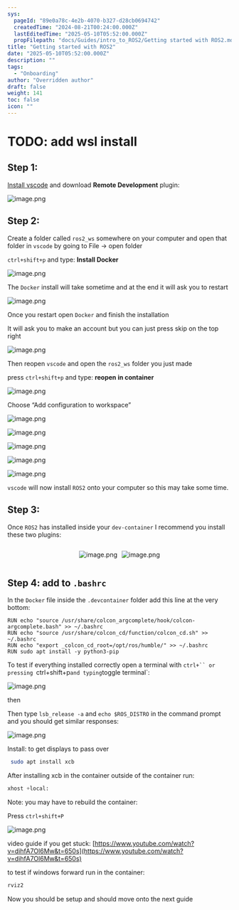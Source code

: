 ```yaml
---
sys:
  pageId: "89e0a78c-4e2b-4070-b327-d28cb0694742"
  createdTime: "2024-08-21T00:24:00.000Z"
  lastEditedTime: "2025-05-10T05:52:00.000Z"
  propFilepath: "docs/Guides/intro_to_ROS2/Getting started with ROS2.md"
title: "Getting started with ROS2"
date: "2025-05-10T05:52:00.000Z"
description: ""
tags:
  - "Onboarding"
author: "Overridden author"
draft: false
weight: 141
toc: false
icon: ""
---
```


# TODO: add wsl install

## Step 1:

[Install vscode](https://code.visualstudio.com/download) and download **Remote Development** plugin:

![image.png](https://prod-files-secure.s3.us-west-2.amazonaws.com/d518164a-d88e-44d1-a4ee-3adb3bd8bce0/efb52993-1881-4a40-b95e-6f020334f022/image.png?X-Amz-Algorithm=AWS4-HMAC-SHA256&X-Amz-Content-Sha256=UNSIGNED-PAYLOAD&X-Amz-Credential=ASIAZI2LB466TOH5JXFR%2F20250530%2Fus-west-2%2Fs3%2Faws4_request&X-Amz-Date=20250530T132251Z&X-Amz-Expires=3600&X-Amz-Security-Token=IQoJb3JpZ2luX2VjEN3%2F%2F%2F%2F%2F%2F%2F%2F%2F%2FwEaCXVzLXdlc3QtMiJIMEYCIQDFfuufnXbPTwEZ2rp2MBrRwoIxpcUNqDpW4pa4cc%2FqhQIhAJQJvM11uHIG4ZSe3owWovElQjVFVDVJG7QIbScBCHVyKogECKb%2F%2F%2F%2F%2F%2F%2F%2F%2F%2FwEQABoMNjM3NDIzMTgzODA1IgxqNHREA4YwtYelP9Yq3AMXZLuHWN59nGTLbAJ06HIoIR2oMuCDkuD90NwI%2FZsw49qVJrdi0yK18Oy4tUbsrZMCce7uGmHDZRctFtobh1PGVjLlnCdZescke9TTD4%2B3yueeq%2FGtYGPeTiY1SplgYTrAG5prAB2Z8btBgRNVVjkF%2BD%2F8QqEKQeRURqkRvqaph72s4mlnhYJV8aiIPSOSafTIujnxjhCIkiytOcFk2xz7jlySINi7xNFeKz8XY5CU3r6v1LlGEzQU3QVC1n6y7TXq%2BTaVjaglE%2BcozW8QlCD7Z%2FurRDFeLG2sfCelCQNNpK8eF00cAfFZM43gkLpwQ4mxlqG1wtnd0l1hFJjUTEbBRXri9VVNAsXTIvAEhgGwy3WFau2QCMdtp%2BzR8OUFP2h4goiV4qBROs%2B40SrcGFOx4Nja3ibSuB5j2R%2FRhUCjz1YuGsTtyFZtoHe%2BDbb2Ff7ALzeoCQZ1TL8bzmKEvIU0I77sxWllv9F%2BCQ5jZ3GUf5jiCePhjcx5CaGLDyOI%2FlaBT0UBBVKJfL4UZ5YW98RriTpQugkACQWr9kS0r5wwVMpZpYI9i3YD2fIDkNKRkFcP18Z2%2BJeDRh6YurUYuwxKmhiwHNZYLyrGmnyepeSJ7hz9GS4zsZ32SxoZfjCG0ObBBjqkAWWntFgQrSchqqxT4Oau430sz2rp6W052wPIKRutpiwlvOJCRm1ln4saSpxiessgKdQ%2B1vzwr85mx3T06zI6dGBFpJG%2BHaN7Vrzfh3YVaJOWta%2BLGpMNOaqWITDM68W446lyxS08pioIIcFXkSXsivJoV8xb1fst%2BrGlTg2CyxlGNDsJ869s3rmXvbG7UPSMH2x5u2P5bWEOJPUXngh26W7%2BGpzQ&X-Amz-Signature=b24c810238dafe14b919fac05fd77d8a7d3cb31fe6c82fa7b89afb04a84a2365&X-Amz-SignedHeaders=host&x-id=GetObject)

## Step 2:

Create a folder called `ros2_ws` somewhere on your computer and open that folder in `vscode` by going to File → open folder 

`ctrl+shift+p` and type: **Install Docker**

![image.png](https://prod-files-secure.s3.us-west-2.amazonaws.com/d518164a-d88e-44d1-a4ee-3adb3bd8bce0/2269dc0e-1cd5-47ff-bceb-c04ad9b2eab0/image.png?X-Amz-Algorithm=AWS4-HMAC-SHA256&X-Amz-Content-Sha256=UNSIGNED-PAYLOAD&X-Amz-Credential=ASIAZI2LB466TOH5JXFR%2F20250530%2Fus-west-2%2Fs3%2Faws4_request&X-Amz-Date=20250530T132251Z&X-Amz-Expires=3600&X-Amz-Security-Token=IQoJb3JpZ2luX2VjEN3%2F%2F%2F%2F%2F%2F%2F%2F%2F%2FwEaCXVzLXdlc3QtMiJIMEYCIQDFfuufnXbPTwEZ2rp2MBrRwoIxpcUNqDpW4pa4cc%2FqhQIhAJQJvM11uHIG4ZSe3owWovElQjVFVDVJG7QIbScBCHVyKogECKb%2F%2F%2F%2F%2F%2F%2F%2F%2F%2FwEQABoMNjM3NDIzMTgzODA1IgxqNHREA4YwtYelP9Yq3AMXZLuHWN59nGTLbAJ06HIoIR2oMuCDkuD90NwI%2FZsw49qVJrdi0yK18Oy4tUbsrZMCce7uGmHDZRctFtobh1PGVjLlnCdZescke9TTD4%2B3yueeq%2FGtYGPeTiY1SplgYTrAG5prAB2Z8btBgRNVVjkF%2BD%2F8QqEKQeRURqkRvqaph72s4mlnhYJV8aiIPSOSafTIujnxjhCIkiytOcFk2xz7jlySINi7xNFeKz8XY5CU3r6v1LlGEzQU3QVC1n6y7TXq%2BTaVjaglE%2BcozW8QlCD7Z%2FurRDFeLG2sfCelCQNNpK8eF00cAfFZM43gkLpwQ4mxlqG1wtnd0l1hFJjUTEbBRXri9VVNAsXTIvAEhgGwy3WFau2QCMdtp%2BzR8OUFP2h4goiV4qBROs%2B40SrcGFOx4Nja3ibSuB5j2R%2FRhUCjz1YuGsTtyFZtoHe%2BDbb2Ff7ALzeoCQZ1TL8bzmKEvIU0I77sxWllv9F%2BCQ5jZ3GUf5jiCePhjcx5CaGLDyOI%2FlaBT0UBBVKJfL4UZ5YW98RriTpQugkACQWr9kS0r5wwVMpZpYI9i3YD2fIDkNKRkFcP18Z2%2BJeDRh6YurUYuwxKmhiwHNZYLyrGmnyepeSJ7hz9GS4zsZ32SxoZfjCG0ObBBjqkAWWntFgQrSchqqxT4Oau430sz2rp6W052wPIKRutpiwlvOJCRm1ln4saSpxiessgKdQ%2B1vzwr85mx3T06zI6dGBFpJG%2BHaN7Vrzfh3YVaJOWta%2BLGpMNOaqWITDM68W446lyxS08pioIIcFXkSXsivJoV8xb1fst%2BrGlTg2CyxlGNDsJ869s3rmXvbG7UPSMH2x5u2P5bWEOJPUXngh26W7%2BGpzQ&X-Amz-Signature=47a5c88a7994d83f200b8c9e156581e2fb8d7e76b5b4c9d368e632bd937b2626&X-Amz-SignedHeaders=host&x-id=GetObject)

The `Docker` install will take sometime and at the end it will ask you to restart

![image.png](https://prod-files-secure.s3.us-west-2.amazonaws.com/d518164a-d88e-44d1-a4ee-3adb3bd8bce0/ed233f78-be33-4b1f-b89c-9c346c0e961e/image.png?X-Amz-Algorithm=AWS4-HMAC-SHA256&X-Amz-Content-Sha256=UNSIGNED-PAYLOAD&X-Amz-Credential=ASIAZI2LB466TOH5JXFR%2F20250530%2Fus-west-2%2Fs3%2Faws4_request&X-Amz-Date=20250530T132251Z&X-Amz-Expires=3600&X-Amz-Security-Token=IQoJb3JpZ2luX2VjEN3%2F%2F%2F%2F%2F%2F%2F%2F%2F%2FwEaCXVzLXdlc3QtMiJIMEYCIQDFfuufnXbPTwEZ2rp2MBrRwoIxpcUNqDpW4pa4cc%2FqhQIhAJQJvM11uHIG4ZSe3owWovElQjVFVDVJG7QIbScBCHVyKogECKb%2F%2F%2F%2F%2F%2F%2F%2F%2F%2FwEQABoMNjM3NDIzMTgzODA1IgxqNHREA4YwtYelP9Yq3AMXZLuHWN59nGTLbAJ06HIoIR2oMuCDkuD90NwI%2FZsw49qVJrdi0yK18Oy4tUbsrZMCce7uGmHDZRctFtobh1PGVjLlnCdZescke9TTD4%2B3yueeq%2FGtYGPeTiY1SplgYTrAG5prAB2Z8btBgRNVVjkF%2BD%2F8QqEKQeRURqkRvqaph72s4mlnhYJV8aiIPSOSafTIujnxjhCIkiytOcFk2xz7jlySINi7xNFeKz8XY5CU3r6v1LlGEzQU3QVC1n6y7TXq%2BTaVjaglE%2BcozW8QlCD7Z%2FurRDFeLG2sfCelCQNNpK8eF00cAfFZM43gkLpwQ4mxlqG1wtnd0l1hFJjUTEbBRXri9VVNAsXTIvAEhgGwy3WFau2QCMdtp%2BzR8OUFP2h4goiV4qBROs%2B40SrcGFOx4Nja3ibSuB5j2R%2FRhUCjz1YuGsTtyFZtoHe%2BDbb2Ff7ALzeoCQZ1TL8bzmKEvIU0I77sxWllv9F%2BCQ5jZ3GUf5jiCePhjcx5CaGLDyOI%2FlaBT0UBBVKJfL4UZ5YW98RriTpQugkACQWr9kS0r5wwVMpZpYI9i3YD2fIDkNKRkFcP18Z2%2BJeDRh6YurUYuwxKmhiwHNZYLyrGmnyepeSJ7hz9GS4zsZ32SxoZfjCG0ObBBjqkAWWntFgQrSchqqxT4Oau430sz2rp6W052wPIKRutpiwlvOJCRm1ln4saSpxiessgKdQ%2B1vzwr85mx3T06zI6dGBFpJG%2BHaN7Vrzfh3YVaJOWta%2BLGpMNOaqWITDM68W446lyxS08pioIIcFXkSXsivJoV8xb1fst%2BrGlTg2CyxlGNDsJ869s3rmXvbG7UPSMH2x5u2P5bWEOJPUXngh26W7%2BGpzQ&X-Amz-Signature=7f87cdbd6a84e8148970b171b421e879336b54c2f0cf528f201def1bf98a287f&X-Amz-SignedHeaders=host&x-id=GetObject)

Once you restart open `Docker` and finish the installation

It will ask you to make an account but you can just press skip on the top right

![image.png](https://prod-files-secure.s3.us-west-2.amazonaws.com/d518164a-d88e-44d1-a4ee-3adb3bd8bce0/21010ad9-1659-4fd9-9f59-9932a09b2a3d/image.png?X-Amz-Algorithm=AWS4-HMAC-SHA256&X-Amz-Content-Sha256=UNSIGNED-PAYLOAD&X-Amz-Credential=ASIAZI2LB466TOH5JXFR%2F20250530%2Fus-west-2%2Fs3%2Faws4_request&X-Amz-Date=20250530T132251Z&X-Amz-Expires=3600&X-Amz-Security-Token=IQoJb3JpZ2luX2VjEN3%2F%2F%2F%2F%2F%2F%2F%2F%2F%2FwEaCXVzLXdlc3QtMiJIMEYCIQDFfuufnXbPTwEZ2rp2MBrRwoIxpcUNqDpW4pa4cc%2FqhQIhAJQJvM11uHIG4ZSe3owWovElQjVFVDVJG7QIbScBCHVyKogECKb%2F%2F%2F%2F%2F%2F%2F%2F%2F%2FwEQABoMNjM3NDIzMTgzODA1IgxqNHREA4YwtYelP9Yq3AMXZLuHWN59nGTLbAJ06HIoIR2oMuCDkuD90NwI%2FZsw49qVJrdi0yK18Oy4tUbsrZMCce7uGmHDZRctFtobh1PGVjLlnCdZescke9TTD4%2B3yueeq%2FGtYGPeTiY1SplgYTrAG5prAB2Z8btBgRNVVjkF%2BD%2F8QqEKQeRURqkRvqaph72s4mlnhYJV8aiIPSOSafTIujnxjhCIkiytOcFk2xz7jlySINi7xNFeKz8XY5CU3r6v1LlGEzQU3QVC1n6y7TXq%2BTaVjaglE%2BcozW8QlCD7Z%2FurRDFeLG2sfCelCQNNpK8eF00cAfFZM43gkLpwQ4mxlqG1wtnd0l1hFJjUTEbBRXri9VVNAsXTIvAEhgGwy3WFau2QCMdtp%2BzR8OUFP2h4goiV4qBROs%2B40SrcGFOx4Nja3ibSuB5j2R%2FRhUCjz1YuGsTtyFZtoHe%2BDbb2Ff7ALzeoCQZ1TL8bzmKEvIU0I77sxWllv9F%2BCQ5jZ3GUf5jiCePhjcx5CaGLDyOI%2FlaBT0UBBVKJfL4UZ5YW98RriTpQugkACQWr9kS0r5wwVMpZpYI9i3YD2fIDkNKRkFcP18Z2%2BJeDRh6YurUYuwxKmhiwHNZYLyrGmnyepeSJ7hz9GS4zsZ32SxoZfjCG0ObBBjqkAWWntFgQrSchqqxT4Oau430sz2rp6W052wPIKRutpiwlvOJCRm1ln4saSpxiessgKdQ%2B1vzwr85mx3T06zI6dGBFpJG%2BHaN7Vrzfh3YVaJOWta%2BLGpMNOaqWITDM68W446lyxS08pioIIcFXkSXsivJoV8xb1fst%2BrGlTg2CyxlGNDsJ869s3rmXvbG7UPSMH2x5u2P5bWEOJPUXngh26W7%2BGpzQ&X-Amz-Signature=7904d98e335194d71f42b19e813019aa626da8b073f81380848f351869a83072&X-Amz-SignedHeaders=host&x-id=GetObject)

Then reopen `vscode` and open the `ros2_ws` folder you just made

press `ctrl+shift+p` and type: **reopen in container**

![image.png](https://prod-files-secure.s3.us-west-2.amazonaws.com/d518164a-d88e-44d1-a4ee-3adb3bd8bce0/4e93b8c2-41ad-488c-8095-c74205196118/image.png?X-Amz-Algorithm=AWS4-HMAC-SHA256&X-Amz-Content-Sha256=UNSIGNED-PAYLOAD&X-Amz-Credential=ASIAZI2LB466TOH5JXFR%2F20250530%2Fus-west-2%2Fs3%2Faws4_request&X-Amz-Date=20250530T132251Z&X-Amz-Expires=3600&X-Amz-Security-Token=IQoJb3JpZ2luX2VjEN3%2F%2F%2F%2F%2F%2F%2F%2F%2F%2FwEaCXVzLXdlc3QtMiJIMEYCIQDFfuufnXbPTwEZ2rp2MBrRwoIxpcUNqDpW4pa4cc%2FqhQIhAJQJvM11uHIG4ZSe3owWovElQjVFVDVJG7QIbScBCHVyKogECKb%2F%2F%2F%2F%2F%2F%2F%2F%2F%2FwEQABoMNjM3NDIzMTgzODA1IgxqNHREA4YwtYelP9Yq3AMXZLuHWN59nGTLbAJ06HIoIR2oMuCDkuD90NwI%2FZsw49qVJrdi0yK18Oy4tUbsrZMCce7uGmHDZRctFtobh1PGVjLlnCdZescke9TTD4%2B3yueeq%2FGtYGPeTiY1SplgYTrAG5prAB2Z8btBgRNVVjkF%2BD%2F8QqEKQeRURqkRvqaph72s4mlnhYJV8aiIPSOSafTIujnxjhCIkiytOcFk2xz7jlySINi7xNFeKz8XY5CU3r6v1LlGEzQU3QVC1n6y7TXq%2BTaVjaglE%2BcozW8QlCD7Z%2FurRDFeLG2sfCelCQNNpK8eF00cAfFZM43gkLpwQ4mxlqG1wtnd0l1hFJjUTEbBRXri9VVNAsXTIvAEhgGwy3WFau2QCMdtp%2BzR8OUFP2h4goiV4qBROs%2B40SrcGFOx4Nja3ibSuB5j2R%2FRhUCjz1YuGsTtyFZtoHe%2BDbb2Ff7ALzeoCQZ1TL8bzmKEvIU0I77sxWllv9F%2BCQ5jZ3GUf5jiCePhjcx5CaGLDyOI%2FlaBT0UBBVKJfL4UZ5YW98RriTpQugkACQWr9kS0r5wwVMpZpYI9i3YD2fIDkNKRkFcP18Z2%2BJeDRh6YurUYuwxKmhiwHNZYLyrGmnyepeSJ7hz9GS4zsZ32SxoZfjCG0ObBBjqkAWWntFgQrSchqqxT4Oau430sz2rp6W052wPIKRutpiwlvOJCRm1ln4saSpxiessgKdQ%2B1vzwr85mx3T06zI6dGBFpJG%2BHaN7Vrzfh3YVaJOWta%2BLGpMNOaqWITDM68W446lyxS08pioIIcFXkSXsivJoV8xb1fst%2BrGlTg2CyxlGNDsJ869s3rmXvbG7UPSMH2x5u2P5bWEOJPUXngh26W7%2BGpzQ&X-Amz-Signature=0dacbd4d12895a9200e834c4a5ae0eda4f70182d10c16d1a2eebc2b8d6ecf18b&X-Amz-SignedHeaders=host&x-id=GetObject)

Choose “Add configuration to workspace”

![image.png](https://prod-files-secure.s3.us-west-2.amazonaws.com/d518164a-d88e-44d1-a4ee-3adb3bd8bce0/9560b282-5060-4989-ba37-97e7b2c22476/image.png?X-Amz-Algorithm=AWS4-HMAC-SHA256&X-Amz-Content-Sha256=UNSIGNED-PAYLOAD&X-Amz-Credential=ASIAZI2LB466TOH5JXFR%2F20250530%2Fus-west-2%2Fs3%2Faws4_request&X-Amz-Date=20250530T132251Z&X-Amz-Expires=3600&X-Amz-Security-Token=IQoJb3JpZ2luX2VjEN3%2F%2F%2F%2F%2F%2F%2F%2F%2F%2FwEaCXVzLXdlc3QtMiJIMEYCIQDFfuufnXbPTwEZ2rp2MBrRwoIxpcUNqDpW4pa4cc%2FqhQIhAJQJvM11uHIG4ZSe3owWovElQjVFVDVJG7QIbScBCHVyKogECKb%2F%2F%2F%2F%2F%2F%2F%2F%2F%2FwEQABoMNjM3NDIzMTgzODA1IgxqNHREA4YwtYelP9Yq3AMXZLuHWN59nGTLbAJ06HIoIR2oMuCDkuD90NwI%2FZsw49qVJrdi0yK18Oy4tUbsrZMCce7uGmHDZRctFtobh1PGVjLlnCdZescke9TTD4%2B3yueeq%2FGtYGPeTiY1SplgYTrAG5prAB2Z8btBgRNVVjkF%2BD%2F8QqEKQeRURqkRvqaph72s4mlnhYJV8aiIPSOSafTIujnxjhCIkiytOcFk2xz7jlySINi7xNFeKz8XY5CU3r6v1LlGEzQU3QVC1n6y7TXq%2BTaVjaglE%2BcozW8QlCD7Z%2FurRDFeLG2sfCelCQNNpK8eF00cAfFZM43gkLpwQ4mxlqG1wtnd0l1hFJjUTEbBRXri9VVNAsXTIvAEhgGwy3WFau2QCMdtp%2BzR8OUFP2h4goiV4qBROs%2B40SrcGFOx4Nja3ibSuB5j2R%2FRhUCjz1YuGsTtyFZtoHe%2BDbb2Ff7ALzeoCQZ1TL8bzmKEvIU0I77sxWllv9F%2BCQ5jZ3GUf5jiCePhjcx5CaGLDyOI%2FlaBT0UBBVKJfL4UZ5YW98RriTpQugkACQWr9kS0r5wwVMpZpYI9i3YD2fIDkNKRkFcP18Z2%2BJeDRh6YurUYuwxKmhiwHNZYLyrGmnyepeSJ7hz9GS4zsZ32SxoZfjCG0ObBBjqkAWWntFgQrSchqqxT4Oau430sz2rp6W052wPIKRutpiwlvOJCRm1ln4saSpxiessgKdQ%2B1vzwr85mx3T06zI6dGBFpJG%2BHaN7Vrzfh3YVaJOWta%2BLGpMNOaqWITDM68W446lyxS08pioIIcFXkSXsivJoV8xb1fst%2BrGlTg2CyxlGNDsJ869s3rmXvbG7UPSMH2x5u2P5bWEOJPUXngh26W7%2BGpzQ&X-Amz-Signature=4addc6723938edaf49bf30962f9489e75b1e3722e14c4a761cd2fe2a08e599f0&X-Amz-SignedHeaders=host&x-id=GetObject)

![image.png](https://prod-files-secure.s3.us-west-2.amazonaws.com/d518164a-d88e-44d1-a4ee-3adb3bd8bce0/2ee63f81-886b-48e8-a553-dc6e5eac99e4/image.png?X-Amz-Algorithm=AWS4-HMAC-SHA256&X-Amz-Content-Sha256=UNSIGNED-PAYLOAD&X-Amz-Credential=ASIAZI2LB466TOH5JXFR%2F20250530%2Fus-west-2%2Fs3%2Faws4_request&X-Amz-Date=20250530T132251Z&X-Amz-Expires=3600&X-Amz-Security-Token=IQoJb3JpZ2luX2VjEN3%2F%2F%2F%2F%2F%2F%2F%2F%2F%2FwEaCXVzLXdlc3QtMiJIMEYCIQDFfuufnXbPTwEZ2rp2MBrRwoIxpcUNqDpW4pa4cc%2FqhQIhAJQJvM11uHIG4ZSe3owWovElQjVFVDVJG7QIbScBCHVyKogECKb%2F%2F%2F%2F%2F%2F%2F%2F%2F%2FwEQABoMNjM3NDIzMTgzODA1IgxqNHREA4YwtYelP9Yq3AMXZLuHWN59nGTLbAJ06HIoIR2oMuCDkuD90NwI%2FZsw49qVJrdi0yK18Oy4tUbsrZMCce7uGmHDZRctFtobh1PGVjLlnCdZescke9TTD4%2B3yueeq%2FGtYGPeTiY1SplgYTrAG5prAB2Z8btBgRNVVjkF%2BD%2F8QqEKQeRURqkRvqaph72s4mlnhYJV8aiIPSOSafTIujnxjhCIkiytOcFk2xz7jlySINi7xNFeKz8XY5CU3r6v1LlGEzQU3QVC1n6y7TXq%2BTaVjaglE%2BcozW8QlCD7Z%2FurRDFeLG2sfCelCQNNpK8eF00cAfFZM43gkLpwQ4mxlqG1wtnd0l1hFJjUTEbBRXri9VVNAsXTIvAEhgGwy3WFau2QCMdtp%2BzR8OUFP2h4goiV4qBROs%2B40SrcGFOx4Nja3ibSuB5j2R%2FRhUCjz1YuGsTtyFZtoHe%2BDbb2Ff7ALzeoCQZ1TL8bzmKEvIU0I77sxWllv9F%2BCQ5jZ3GUf5jiCePhjcx5CaGLDyOI%2FlaBT0UBBVKJfL4UZ5YW98RriTpQugkACQWr9kS0r5wwVMpZpYI9i3YD2fIDkNKRkFcP18Z2%2BJeDRh6YurUYuwxKmhiwHNZYLyrGmnyepeSJ7hz9GS4zsZ32SxoZfjCG0ObBBjqkAWWntFgQrSchqqxT4Oau430sz2rp6W052wPIKRutpiwlvOJCRm1ln4saSpxiessgKdQ%2B1vzwr85mx3T06zI6dGBFpJG%2BHaN7Vrzfh3YVaJOWta%2BLGpMNOaqWITDM68W446lyxS08pioIIcFXkSXsivJoV8xb1fst%2BrGlTg2CyxlGNDsJ869s3rmXvbG7UPSMH2x5u2P5bWEOJPUXngh26W7%2BGpzQ&X-Amz-Signature=6406de70e04434609b5c0e794952017e07759a802b0d8455c6821d7fe27413b8&X-Amz-SignedHeaders=host&x-id=GetObject)

![image.png](https://prod-files-secure.s3.us-west-2.amazonaws.com/d518164a-d88e-44d1-a4ee-3adb3bd8bce0/ae1580b2-b048-407e-aed9-b584224a7a04/image.png?X-Amz-Algorithm=AWS4-HMAC-SHA256&X-Amz-Content-Sha256=UNSIGNED-PAYLOAD&X-Amz-Credential=ASIAZI2LB466TOH5JXFR%2F20250530%2Fus-west-2%2Fs3%2Faws4_request&X-Amz-Date=20250530T132251Z&X-Amz-Expires=3600&X-Amz-Security-Token=IQoJb3JpZ2luX2VjEN3%2F%2F%2F%2F%2F%2F%2F%2F%2F%2FwEaCXVzLXdlc3QtMiJIMEYCIQDFfuufnXbPTwEZ2rp2MBrRwoIxpcUNqDpW4pa4cc%2FqhQIhAJQJvM11uHIG4ZSe3owWovElQjVFVDVJG7QIbScBCHVyKogECKb%2F%2F%2F%2F%2F%2F%2F%2F%2F%2FwEQABoMNjM3NDIzMTgzODA1IgxqNHREA4YwtYelP9Yq3AMXZLuHWN59nGTLbAJ06HIoIR2oMuCDkuD90NwI%2FZsw49qVJrdi0yK18Oy4tUbsrZMCce7uGmHDZRctFtobh1PGVjLlnCdZescke9TTD4%2B3yueeq%2FGtYGPeTiY1SplgYTrAG5prAB2Z8btBgRNVVjkF%2BD%2F8QqEKQeRURqkRvqaph72s4mlnhYJV8aiIPSOSafTIujnxjhCIkiytOcFk2xz7jlySINi7xNFeKz8XY5CU3r6v1LlGEzQU3QVC1n6y7TXq%2BTaVjaglE%2BcozW8QlCD7Z%2FurRDFeLG2sfCelCQNNpK8eF00cAfFZM43gkLpwQ4mxlqG1wtnd0l1hFJjUTEbBRXri9VVNAsXTIvAEhgGwy3WFau2QCMdtp%2BzR8OUFP2h4goiV4qBROs%2B40SrcGFOx4Nja3ibSuB5j2R%2FRhUCjz1YuGsTtyFZtoHe%2BDbb2Ff7ALzeoCQZ1TL8bzmKEvIU0I77sxWllv9F%2BCQ5jZ3GUf5jiCePhjcx5CaGLDyOI%2FlaBT0UBBVKJfL4UZ5YW98RriTpQugkACQWr9kS0r5wwVMpZpYI9i3YD2fIDkNKRkFcP18Z2%2BJeDRh6YurUYuwxKmhiwHNZYLyrGmnyepeSJ7hz9GS4zsZ32SxoZfjCG0ObBBjqkAWWntFgQrSchqqxT4Oau430sz2rp6W052wPIKRutpiwlvOJCRm1ln4saSpxiessgKdQ%2B1vzwr85mx3T06zI6dGBFpJG%2BHaN7Vrzfh3YVaJOWta%2BLGpMNOaqWITDM68W446lyxS08pioIIcFXkSXsivJoV8xb1fst%2BrGlTg2CyxlGNDsJ869s3rmXvbG7UPSMH2x5u2P5bWEOJPUXngh26W7%2BGpzQ&X-Amz-Signature=5730f2acf54047d0d3901fcfe0414c225c75152cbdccf9651c5411677f0e3d49&X-Amz-SignedHeaders=host&x-id=GetObject)

![image.png](https://prod-files-secure.s3.us-west-2.amazonaws.com/d518164a-d88e-44d1-a4ee-3adb3bd8bce0/53255b28-f75e-430f-b9e3-c0ac8577e42b/image.png?X-Amz-Algorithm=AWS4-HMAC-SHA256&X-Amz-Content-Sha256=UNSIGNED-PAYLOAD&X-Amz-Credential=ASIAZI2LB466TOH5JXFR%2F20250530%2Fus-west-2%2Fs3%2Faws4_request&X-Amz-Date=20250530T132251Z&X-Amz-Expires=3600&X-Amz-Security-Token=IQoJb3JpZ2luX2VjEN3%2F%2F%2F%2F%2F%2F%2F%2F%2F%2FwEaCXVzLXdlc3QtMiJIMEYCIQDFfuufnXbPTwEZ2rp2MBrRwoIxpcUNqDpW4pa4cc%2FqhQIhAJQJvM11uHIG4ZSe3owWovElQjVFVDVJG7QIbScBCHVyKogECKb%2F%2F%2F%2F%2F%2F%2F%2F%2F%2FwEQABoMNjM3NDIzMTgzODA1IgxqNHREA4YwtYelP9Yq3AMXZLuHWN59nGTLbAJ06HIoIR2oMuCDkuD90NwI%2FZsw49qVJrdi0yK18Oy4tUbsrZMCce7uGmHDZRctFtobh1PGVjLlnCdZescke9TTD4%2B3yueeq%2FGtYGPeTiY1SplgYTrAG5prAB2Z8btBgRNVVjkF%2BD%2F8QqEKQeRURqkRvqaph72s4mlnhYJV8aiIPSOSafTIujnxjhCIkiytOcFk2xz7jlySINi7xNFeKz8XY5CU3r6v1LlGEzQU3QVC1n6y7TXq%2BTaVjaglE%2BcozW8QlCD7Z%2FurRDFeLG2sfCelCQNNpK8eF00cAfFZM43gkLpwQ4mxlqG1wtnd0l1hFJjUTEbBRXri9VVNAsXTIvAEhgGwy3WFau2QCMdtp%2BzR8OUFP2h4goiV4qBROs%2B40SrcGFOx4Nja3ibSuB5j2R%2FRhUCjz1YuGsTtyFZtoHe%2BDbb2Ff7ALzeoCQZ1TL8bzmKEvIU0I77sxWllv9F%2BCQ5jZ3GUf5jiCePhjcx5CaGLDyOI%2FlaBT0UBBVKJfL4UZ5YW98RriTpQugkACQWr9kS0r5wwVMpZpYI9i3YD2fIDkNKRkFcP18Z2%2BJeDRh6YurUYuwxKmhiwHNZYLyrGmnyepeSJ7hz9GS4zsZ32SxoZfjCG0ObBBjqkAWWntFgQrSchqqxT4Oau430sz2rp6W052wPIKRutpiwlvOJCRm1ln4saSpxiessgKdQ%2B1vzwr85mx3T06zI6dGBFpJG%2BHaN7Vrzfh3YVaJOWta%2BLGpMNOaqWITDM68W446lyxS08pioIIcFXkSXsivJoV8xb1fst%2BrGlTg2CyxlGNDsJ869s3rmXvbG7UPSMH2x5u2P5bWEOJPUXngh26W7%2BGpzQ&X-Amz-Signature=d38a331412736b7ae67c8f1bf89ea728fcaa36c1332989a713f8a24cf6d286bd&X-Amz-SignedHeaders=host&x-id=GetObject)

![image.png](https://prod-files-secure.s3.us-west-2.amazonaws.com/d518164a-d88e-44d1-a4ee-3adb3bd8bce0/7c562767-5af9-4ffb-97d1-327bcdf4ee00/image.png?X-Amz-Algorithm=AWS4-HMAC-SHA256&X-Amz-Content-Sha256=UNSIGNED-PAYLOAD&X-Amz-Credential=ASIAZI2LB466TOH5JXFR%2F20250530%2Fus-west-2%2Fs3%2Faws4_request&X-Amz-Date=20250530T132251Z&X-Amz-Expires=3600&X-Amz-Security-Token=IQoJb3JpZ2luX2VjEN3%2F%2F%2F%2F%2F%2F%2F%2F%2F%2FwEaCXVzLXdlc3QtMiJIMEYCIQDFfuufnXbPTwEZ2rp2MBrRwoIxpcUNqDpW4pa4cc%2FqhQIhAJQJvM11uHIG4ZSe3owWovElQjVFVDVJG7QIbScBCHVyKogECKb%2F%2F%2F%2F%2F%2F%2F%2F%2F%2FwEQABoMNjM3NDIzMTgzODA1IgxqNHREA4YwtYelP9Yq3AMXZLuHWN59nGTLbAJ06HIoIR2oMuCDkuD90NwI%2FZsw49qVJrdi0yK18Oy4tUbsrZMCce7uGmHDZRctFtobh1PGVjLlnCdZescke9TTD4%2B3yueeq%2FGtYGPeTiY1SplgYTrAG5prAB2Z8btBgRNVVjkF%2BD%2F8QqEKQeRURqkRvqaph72s4mlnhYJV8aiIPSOSafTIujnxjhCIkiytOcFk2xz7jlySINi7xNFeKz8XY5CU3r6v1LlGEzQU3QVC1n6y7TXq%2BTaVjaglE%2BcozW8QlCD7Z%2FurRDFeLG2sfCelCQNNpK8eF00cAfFZM43gkLpwQ4mxlqG1wtnd0l1hFJjUTEbBRXri9VVNAsXTIvAEhgGwy3WFau2QCMdtp%2BzR8OUFP2h4goiV4qBROs%2B40SrcGFOx4Nja3ibSuB5j2R%2FRhUCjz1YuGsTtyFZtoHe%2BDbb2Ff7ALzeoCQZ1TL8bzmKEvIU0I77sxWllv9F%2BCQ5jZ3GUf5jiCePhjcx5CaGLDyOI%2FlaBT0UBBVKJfL4UZ5YW98RriTpQugkACQWr9kS0r5wwVMpZpYI9i3YD2fIDkNKRkFcP18Z2%2BJeDRh6YurUYuwxKmhiwHNZYLyrGmnyepeSJ7hz9GS4zsZ32SxoZfjCG0ObBBjqkAWWntFgQrSchqqxT4Oau430sz2rp6W052wPIKRutpiwlvOJCRm1ln4saSpxiessgKdQ%2B1vzwr85mx3T06zI6dGBFpJG%2BHaN7Vrzfh3YVaJOWta%2BLGpMNOaqWITDM68W446lyxS08pioIIcFXkSXsivJoV8xb1fst%2BrGlTg2CyxlGNDsJ869s3rmXvbG7UPSMH2x5u2P5bWEOJPUXngh26W7%2BGpzQ&X-Amz-Signature=d9bb5c175b1378d1da7e2e309267e547f9688e85ca00d117fdf1d6e781713d3b&X-Amz-SignedHeaders=host&x-id=GetObject)

`vscode` will now install `ROS2` onto your computer so this may take some time.

## Step 3:

Once `ROS2` has installed inside your `dev-container` I recommend you install these two plugins:

<div style="display: flex;flex-direction: row; column-gap:10px; max-width: 630px;justify-content: center;">
<div>

![image.png](https://prod-files-secure.s3.us-west-2.amazonaws.com/d518164a-d88e-44d1-a4ee-3adb3bd8bce0/3fc3d550-5a54-4ba1-ba6b-faa01cdb7369/image.png?X-Amz-Algorithm=AWS4-HMAC-SHA256&X-Amz-Content-Sha256=UNSIGNED-PAYLOAD&X-Amz-Credential=ASIAZI2LB466YPWM2MFC%2F20250530%2Fus-west-2%2Fs3%2Faws4_request&X-Amz-Date=20250530T132254Z&X-Amz-Expires=3600&X-Amz-Security-Token=IQoJb3JpZ2luX2VjEN3%2F%2F%2F%2F%2F%2F%2F%2F%2F%2FwEaCXVzLXdlc3QtMiJHMEUCIAMjLa0DHYOfJh8%2Fh8Q%2Fntsp367PWs5v4wt8z5GaAZ66AiEA8GhbUo9e2rG44K2CobXty0w6Af789h7FWdft8qry1WYqiAQIpv%2F%2F%2F%2F%2F%2F%2F%2F%2F%2FARAAGgw2Mzc0MjMxODM4MDUiDK%2FXXAQ57WFCnBnhjSrcA5MdI6ejybju1Tr5yJofgy8Xl3dRqd07eVISsOq7bTvZADZnF35H%2Bwqa6knomaLmILdxcgzDeS0wWkAL9aC6iNSJE%2BubCc3Bv4yR1iQpXtSwD8mfg3vGiSarOFrBopZrD6upTcxdnHyw%2FvG%2FOS30TL8zxEl2jrf12naIK%2Ff9puW1nkbvPYtDHa6%2F7F4UxMkwqo2f%2Fhcmg5of86OMAel4WoS4zCEavUrRCmpe%2FljJyF8kdZjm6m0qoB5sLz0eCu6HMtzDw0XQqvoMBBkQnKUG5aBJRgAAmwcX2JfleF1ljHtTfxh8gSse6qJP6r7bVfIbMvdNqs69QlEOXT8AHbLSPX12gfjvKuQo7wt0bI8iJGzAaKUMNf%2BokdAioEFwmTWOG4kcYKqdpa6Dxu%2BmCl%2BvhCypkGst9iZH%2BVEtc%2FNXNG8LRbfYOlVZcjY9W4jCXzS003OE9i2j%2F%2FPuULnT21PHMTXk6gk0NiYwO3KchK23WID%2B4C53SSIPSSI6CW4Q2fM%2FYg%2Fkizch6N%2FW%2Bo8bmOyrjXjNxCHwOc3pm3NLA3AiXuO%2FGRxGK8sAlknh1x0sh9477p2E3Dsze5c6n2mHK%2BSR8NTVjR2%2BGv5elb%2FrUVvsZQO8VT40fLAINnqzLZxGMJTQ5sEGOqUBsm2f4UISP%2F%2B2No90hjxj108u6bwzRrzQ3IGrHH0NFi6YHLVOqgr5M%2BpLufGLDSpke2FO08Lwj%2B7%2Bf3bjgJeT%2Bvi4LOUmi%2BI%2FIax0A57y4aZpN8buASk2fUPyWSR1lNcsxX50X6FPJ4396GUo2HLhMA%2FeTjNHGAl0g2pUsMqevSakn7tmYGPVpoYHTVSQJzQlsSpdMHAGlFNYQTX7vK2QG3e8F7cP&X-Amz-Signature=08ddf170627a242ad651f67b0d95b819ff42f8b96da22bb3a5fef6bc15fc886e&X-Amz-SignedHeaders=host&x-id=GetObject)

</div>
<div>

![image.png](https://prod-files-secure.s3.us-west-2.amazonaws.com/d518164a-d88e-44d1-a4ee-3adb3bd8bce0/d994cc66-13c2-4093-a5a3-f84cf4601a82/image.png?X-Amz-Algorithm=AWS4-HMAC-SHA256&X-Amz-Content-Sha256=UNSIGNED-PAYLOAD&X-Amz-Credential=ASIAZI2LB46654HUUL3W%2F20250530%2Fus-west-2%2Fs3%2Faws4_request&X-Amz-Date=20250530T132254Z&X-Amz-Expires=3600&X-Amz-Security-Token=IQoJb3JpZ2luX2VjEN3%2F%2F%2F%2F%2F%2F%2F%2F%2F%2FwEaCXVzLXdlc3QtMiJHMEUCIQCqIqvoF7KjaX634a2PrslXukJSfbcPXYFIaAxSndtrtAIgZ2hbwFx3I5dXgFo4R%2FuI7GvGS%2FuBj6DUUxRcOd4MxxAqiAQIpv%2F%2F%2F%2F%2F%2F%2F%2F%2F%2FARAAGgw2Mzc0MjMxODM4MDUiDNf4sMF3SMQmNdGrdyrcA5ld7XoYWwqQXB9kEao1SC4tdAiTMZeF3D3LLv4AXELa%2FxPkLsie7eVKYNpd5U4oVIn4QxGyshSBZLwzo481IUchvXMDKKA7UevyD7v98V3J8kkqv9P2%2FC7KY3PigWJ4UYMz1lA7l0Ku%2FAqJy2QF38au3BSnjhevEeVNe%2FYO33cDIM1Fr2OH728A3UW5UqrFsskdA1wEb1ogpth5KbkgLmZ%2BdNOc7sVgI61m2PvwA7DwCEliGZZgyxZ33JRykPCncemXWl0ZL3yPXgl1%2BUrE2YGXjAd9IowDLo3HX6U8%2FYa7D3RBklul8tHdpf4SohG%2Bo1lgSLE%2BWUGA966s8e1PybtgMflEzHvKK9CkoknpGy1lL844%2Fe8nVTYInFjkQHRcrp35722vLL%2BR2Qw4NgFAi%2Be6hqEY5npCNXQrrTOvU2UljbBfdIYXZDzfY1zTFCrGsBqxnhBvdJNR96eobwRl%2BOB5SCQtQW6Y063Kdi%2FRI7CinQeovq7lO5Ou%2FwSjArkmLqch8mUVLjVLe%2BcxhRoqZok3hZvsMrGPL3EbAeIHcnoQkQoNB9tImNLdvFh%2BO97YIlmK7UquP4fhgNkj3i9%2Blluiv3Z9%2FYOIS0xu21T%2Bgz7pzxH2xXGYOMYeuKH2MPjP5sEGOqUBxKL%2FQU94xxTrq78rTYnSkC01DCUZu8aXzlyFvEQ7ZdMzs48q%2BkUUsfDfAG6s%2FcJkQAqKqsVGVwmM9upH5G7IrXRpp9F3KkZlstDdFjewYS6YF12D%2F50sXF26xevqYNmNeFlnSJFOUkTSsMl7CdB517tQpiODiPBf7QNisxz5d0GBZVI0s3wPOlsd3j5Tl487JNgIQYpFxjFNViZP1YTyWZedm12V&X-Amz-Signature=8a68fd81de802d5c238470ed0a1398f1a6f31d340f592a331c945ad036f91d8c&X-Amz-SignedHeaders=host&x-id=GetObject)

</div>
</div>

## Step 4: add to `.bashrc`

In the `Docker` file inside the `.devcontainer` folder add this line at the very bottom: 

```docker
RUN echo "source /usr/share/colcon_argcomplete/hook/colcon-argcomplete.bash" >> ~/.bashrc
RUN echo "source /usr/share/colcon_cd/function/colcon_cd.sh" >> ~/.bashrc
RUN echo "export _colcon_cd_root=/opt/ros/humble/" >> ~/.bashrc
RUN sudo apt install -y python3-pip 
```

To test if everything installed correctly open a terminal with `ctrl+`` or pressing `ctrl+shift+p` and typing `toggle terminal`:

![image.png](https://prod-files-secure.s3.us-west-2.amazonaws.com/d518164a-d88e-44d1-a4ee-3adb3bd8bce0/6a4943d8-b04e-4c02-9a58-775f3384d1a5/image.png?X-Amz-Algorithm=AWS4-HMAC-SHA256&X-Amz-Content-Sha256=UNSIGNED-PAYLOAD&X-Amz-Credential=ASIAZI2LB466TOH5JXFR%2F20250530%2Fus-west-2%2Fs3%2Faws4_request&X-Amz-Date=20250530T132251Z&X-Amz-Expires=3600&X-Amz-Security-Token=IQoJb3JpZ2luX2VjEN3%2F%2F%2F%2F%2F%2F%2F%2F%2F%2FwEaCXVzLXdlc3QtMiJIMEYCIQDFfuufnXbPTwEZ2rp2MBrRwoIxpcUNqDpW4pa4cc%2FqhQIhAJQJvM11uHIG4ZSe3owWovElQjVFVDVJG7QIbScBCHVyKogECKb%2F%2F%2F%2F%2F%2F%2F%2F%2F%2FwEQABoMNjM3NDIzMTgzODA1IgxqNHREA4YwtYelP9Yq3AMXZLuHWN59nGTLbAJ06HIoIR2oMuCDkuD90NwI%2FZsw49qVJrdi0yK18Oy4tUbsrZMCce7uGmHDZRctFtobh1PGVjLlnCdZescke9TTD4%2B3yueeq%2FGtYGPeTiY1SplgYTrAG5prAB2Z8btBgRNVVjkF%2BD%2F8QqEKQeRURqkRvqaph72s4mlnhYJV8aiIPSOSafTIujnxjhCIkiytOcFk2xz7jlySINi7xNFeKz8XY5CU3r6v1LlGEzQU3QVC1n6y7TXq%2BTaVjaglE%2BcozW8QlCD7Z%2FurRDFeLG2sfCelCQNNpK8eF00cAfFZM43gkLpwQ4mxlqG1wtnd0l1hFJjUTEbBRXri9VVNAsXTIvAEhgGwy3WFau2QCMdtp%2BzR8OUFP2h4goiV4qBROs%2B40SrcGFOx4Nja3ibSuB5j2R%2FRhUCjz1YuGsTtyFZtoHe%2BDbb2Ff7ALzeoCQZ1TL8bzmKEvIU0I77sxWllv9F%2BCQ5jZ3GUf5jiCePhjcx5CaGLDyOI%2FlaBT0UBBVKJfL4UZ5YW98RriTpQugkACQWr9kS0r5wwVMpZpYI9i3YD2fIDkNKRkFcP18Z2%2BJeDRh6YurUYuwxKmhiwHNZYLyrGmnyepeSJ7hz9GS4zsZ32SxoZfjCG0ObBBjqkAWWntFgQrSchqqxT4Oau430sz2rp6W052wPIKRutpiwlvOJCRm1ln4saSpxiessgKdQ%2B1vzwr85mx3T06zI6dGBFpJG%2BHaN7Vrzfh3YVaJOWta%2BLGpMNOaqWITDM68W446lyxS08pioIIcFXkSXsivJoV8xb1fst%2BrGlTg2CyxlGNDsJ869s3rmXvbG7UPSMH2x5u2P5bWEOJPUXngh26W7%2BGpzQ&X-Amz-Signature=3692dde22b321ab28034c379a4480496320548fddc5478668bc566462b78c5fb&X-Amz-SignedHeaders=host&x-id=GetObject)

then 

Then type `lsb_release -a` and `echo $ROS_DISTRO` in the command prompt and you should get similar responses:

![image.png](https://prod-files-secure.s3.us-west-2.amazonaws.com/d518164a-d88e-44d1-a4ee-3adb3bd8bce0/3e635dec-a805-4e85-8b9e-d000e5b71a4e/image.png?X-Amz-Algorithm=AWS4-HMAC-SHA256&X-Amz-Content-Sha256=UNSIGNED-PAYLOAD&X-Amz-Credential=ASIAZI2LB466TOH5JXFR%2F20250530%2Fus-west-2%2Fs3%2Faws4_request&X-Amz-Date=20250530T132251Z&X-Amz-Expires=3600&X-Amz-Security-Token=IQoJb3JpZ2luX2VjEN3%2F%2F%2F%2F%2F%2F%2F%2F%2F%2FwEaCXVzLXdlc3QtMiJIMEYCIQDFfuufnXbPTwEZ2rp2MBrRwoIxpcUNqDpW4pa4cc%2FqhQIhAJQJvM11uHIG4ZSe3owWovElQjVFVDVJG7QIbScBCHVyKogECKb%2F%2F%2F%2F%2F%2F%2F%2F%2F%2FwEQABoMNjM3NDIzMTgzODA1IgxqNHREA4YwtYelP9Yq3AMXZLuHWN59nGTLbAJ06HIoIR2oMuCDkuD90NwI%2FZsw49qVJrdi0yK18Oy4tUbsrZMCce7uGmHDZRctFtobh1PGVjLlnCdZescke9TTD4%2B3yueeq%2FGtYGPeTiY1SplgYTrAG5prAB2Z8btBgRNVVjkF%2BD%2F8QqEKQeRURqkRvqaph72s4mlnhYJV8aiIPSOSafTIujnxjhCIkiytOcFk2xz7jlySINi7xNFeKz8XY5CU3r6v1LlGEzQU3QVC1n6y7TXq%2BTaVjaglE%2BcozW8QlCD7Z%2FurRDFeLG2sfCelCQNNpK8eF00cAfFZM43gkLpwQ4mxlqG1wtnd0l1hFJjUTEbBRXri9VVNAsXTIvAEhgGwy3WFau2QCMdtp%2BzR8OUFP2h4goiV4qBROs%2B40SrcGFOx4Nja3ibSuB5j2R%2FRhUCjz1YuGsTtyFZtoHe%2BDbb2Ff7ALzeoCQZ1TL8bzmKEvIU0I77sxWllv9F%2BCQ5jZ3GUf5jiCePhjcx5CaGLDyOI%2FlaBT0UBBVKJfL4UZ5YW98RriTpQugkACQWr9kS0r5wwVMpZpYI9i3YD2fIDkNKRkFcP18Z2%2BJeDRh6YurUYuwxKmhiwHNZYLyrGmnyepeSJ7hz9GS4zsZ32SxoZfjCG0ObBBjqkAWWntFgQrSchqqxT4Oau430sz2rp6W052wPIKRutpiwlvOJCRm1ln4saSpxiessgKdQ%2B1vzwr85mx3T06zI6dGBFpJG%2BHaN7Vrzfh3YVaJOWta%2BLGpMNOaqWITDM68W446lyxS08pioIIcFXkSXsivJoV8xb1fst%2BrGlTg2CyxlGNDsJ869s3rmXvbG7UPSMH2x5u2P5bWEOJPUXngh26W7%2BGpzQ&X-Amz-Signature=249e7fe208803531d8270b7e16511507f6dba7ea35e9a84ada7bc56846a57a4d&X-Amz-SignedHeaders=host&x-id=GetObject)

Install:  to get displays to pass over

```bash
 sudo apt install xcb
```

After installing xcb in the container outside of the container run:

```python
xhost +local:
```

Note: you may have to rebuild the container:

Press `ctrl+shift+P`

![image.png](https://prod-files-secure.s3.us-west-2.amazonaws.com/d518164a-d88e-44d1-a4ee-3adb3bd8bce0/6c2be660-2618-4c38-9c26-53554f7a0b7b/image.png?X-Amz-Algorithm=AWS4-HMAC-SHA256&X-Amz-Content-Sha256=UNSIGNED-PAYLOAD&X-Amz-Credential=ASIAZI2LB466TOH5JXFR%2F20250530%2Fus-west-2%2Fs3%2Faws4_request&X-Amz-Date=20250530T132251Z&X-Amz-Expires=3600&X-Amz-Security-Token=IQoJb3JpZ2luX2VjEN3%2F%2F%2F%2F%2F%2F%2F%2F%2F%2FwEaCXVzLXdlc3QtMiJIMEYCIQDFfuufnXbPTwEZ2rp2MBrRwoIxpcUNqDpW4pa4cc%2FqhQIhAJQJvM11uHIG4ZSe3owWovElQjVFVDVJG7QIbScBCHVyKogECKb%2F%2F%2F%2F%2F%2F%2F%2F%2F%2FwEQABoMNjM3NDIzMTgzODA1IgxqNHREA4YwtYelP9Yq3AMXZLuHWN59nGTLbAJ06HIoIR2oMuCDkuD90NwI%2FZsw49qVJrdi0yK18Oy4tUbsrZMCce7uGmHDZRctFtobh1PGVjLlnCdZescke9TTD4%2B3yueeq%2FGtYGPeTiY1SplgYTrAG5prAB2Z8btBgRNVVjkF%2BD%2F8QqEKQeRURqkRvqaph72s4mlnhYJV8aiIPSOSafTIujnxjhCIkiytOcFk2xz7jlySINi7xNFeKz8XY5CU3r6v1LlGEzQU3QVC1n6y7TXq%2BTaVjaglE%2BcozW8QlCD7Z%2FurRDFeLG2sfCelCQNNpK8eF00cAfFZM43gkLpwQ4mxlqG1wtnd0l1hFJjUTEbBRXri9VVNAsXTIvAEhgGwy3WFau2QCMdtp%2BzR8OUFP2h4goiV4qBROs%2B40SrcGFOx4Nja3ibSuB5j2R%2FRhUCjz1YuGsTtyFZtoHe%2BDbb2Ff7ALzeoCQZ1TL8bzmKEvIU0I77sxWllv9F%2BCQ5jZ3GUf5jiCePhjcx5CaGLDyOI%2FlaBT0UBBVKJfL4UZ5YW98RriTpQugkACQWr9kS0r5wwVMpZpYI9i3YD2fIDkNKRkFcP18Z2%2BJeDRh6YurUYuwxKmhiwHNZYLyrGmnyepeSJ7hz9GS4zsZ32SxoZfjCG0ObBBjqkAWWntFgQrSchqqxT4Oau430sz2rp6W052wPIKRutpiwlvOJCRm1ln4saSpxiessgKdQ%2B1vzwr85mx3T06zI6dGBFpJG%2BHaN7Vrzfh3YVaJOWta%2BLGpMNOaqWITDM68W446lyxS08pioIIcFXkSXsivJoV8xb1fst%2BrGlTg2CyxlGNDsJ869s3rmXvbG7UPSMH2x5u2P5bWEOJPUXngh26W7%2BGpzQ&X-Amz-Signature=e7caaf847ffe04f0fb4c82c3f8135922aa9f808080c7d9e03c6fc5d0476d50c3&X-Amz-SignedHeaders=host&x-id=GetObject)

video guide if you get stuck: [https://www.youtube.com/watch?v=dihfA7Ol6Mw&t=650s](https://www.youtube.com/watch?v=dihfA7Ol6Mw&t=650s)

to test if windows forward run in the container:

```bash
rviz2
```

Now you should be setup and should move onto the next guide 
